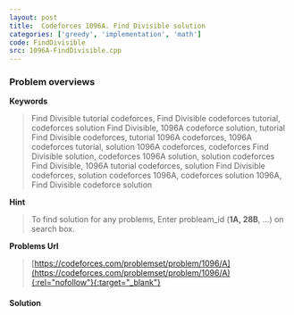 ```yaml
---
layout: post
title:  Codeforces 1096A. Find Divisible solution
categories: ['greedy', 'implementation', 'math']
code: FindDivisible
src: 1096A-FindDivisible.cpp
---
```

### **Problem overviews**

**Keywords**
> Find Divisible tutorial codeforces, Find Divisible codeforces tutorial, codeforces solution Find Divisible, 1096A codeforce solution, tutorial Find Divisible codeforces, tutorial 1096A codeforces, 1096A codeforces tutorial, solution 1096A codeforces, codeforces Find Divisible solution, codeforces 1096A solution, solution codeforces Find Divisible, 1096A tutorial codeforces, solution Find Divisible codeforces, solution codeforces 1096A, codeforces solution 1096A, Find Divisible codeforce solution

**Hint**
> To find solution for any problems, Enter probleam_id (**1A, 28B**, ...) on search box. 

**Problems Url**
> [https://codeforces.com/problemset/problem/1096/A](https://codeforces.com/problemset/problem/1096/A){:rel="nofollow"}{:target="_blank"}

#### **Solution**



